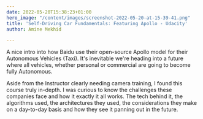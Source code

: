 ```yaml
---
date: 2022-05-20T15:38:23+01:00
hero_image: "/content/images/screenshot-2022-05-20-at-15-39-41.png"
title: 'Self-Driving Car Fundamentals: Featuring Apollo - Udacity'
author: Amine Mekhid

---
```

A nice intro into how Baidu use their open-source Apollo model for their Autonomous Vehicles (Taxi). It's inevitable we're heading into a future where all vehicles, whether personal or commercial are going to become fully Autonomous. 

Aside from the Instructor clearly needing camera training, I found this course truly in-depth. I was curious to know the challenges these companies face and how it exactly it all works. The tech behind it, the algorithms used, the architectures they used, the considerations they make on a day-to-day basis and how they see it panning out in the future.